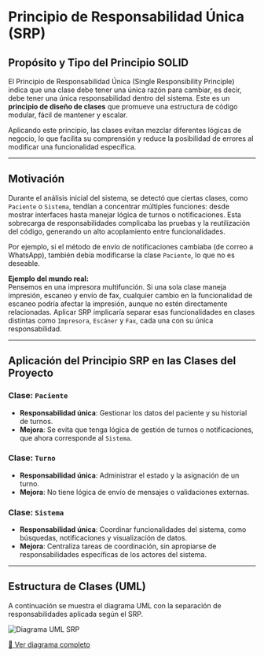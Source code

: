 # Principio de Responsabilidad Única (SRP)

## Propósito y Tipo del Principio SOLID

El Principio de Responsabilidad Única (Single Responsibility Principle) indica que una clase debe tener una única razón para cambiar, es decir, debe tener una única responsabilidad dentro del sistema. Este es un **principio de diseño de clases** que promueve una estructura de código modular, fácil de mantener y escalar.

Aplicando este principio, las clases evitan mezclar diferentes lógicas de negocio, lo que facilita su comprensión y reduce la posibilidad de errores al modificar una funcionalidad específica.

---

## Motivación

Durante el análisis inicial del sistema, se detectó que ciertas clases, como `Paciente` o `Sistema`, tendían a concentrar múltiples funciones: desde mostrar interfaces hasta manejar lógica de turnos o notificaciones. Esta sobrecarga de responsabilidades complicaba las pruebas y la reutilización del código, generando un alto acoplamiento entre funcionalidades.

Por ejemplo, si el método de envío de notificaciones cambiaba (de correo a WhatsApp), también debía modificarse la clase `Paciente`, lo que no es deseable.

**Ejemplo del mundo real:**  
Pensemos en una impresora multifunción. Si una sola clase maneja impresión, escaneo y envío de fax, cualquier cambio en la funcionalidad de escaneo podría afectar la impresión, aunque no estén directamente relacionadas. Aplicar SRP implicaría separar esas funcionalidades en clases distintas como `Impresora`, `Escáner` y `Fax`, cada una con su única responsabilidad.

---

## Aplicación del Principio SRP en las Clases del Proyecto

### Clase: `Paciente`
- **Responsabilidad única**: Gestionar los datos del paciente y su historial de turnos.
- **Mejora**: Se evita que tenga lógica de gestión de turnos o notificaciones, que ahora corresponde al `Sistema`.

### Clase: `Turno`
- **Responsabilidad única**: Administrar el estado y la asignación de un turno.
- **Mejora**: No tiene lógica de envío de mensajes o validaciones externas.

### Clase: `Sistema`
- **Responsabilidad única**: Coordinar funcionalidades del sistema, como búsquedas, notificaciones y visualización de datos.
- **Mejora**: Centraliza tareas de coordinación, sin apropiarse de responsabilidades específicas de los actores del sistema.

---

## Estructura de Clases (UML)

A continuación se muestra el diagrama UML con la separación de responsabilidades aplicada según el SRP.

![Diagrama UML SRP]()

[🔗 Ver diagrama completo]()
